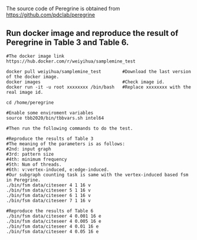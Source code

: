 The source code of Peregrine is obtained from https://github.com/pdclab/peregrine

## Run docker image and reproduce the result of Peregrine in Table 3 and Table 6.
    
```shell
#The docker image link
https://hub.docker.com/r/weiyihua/samplemine_test

docker pull weiyihua/samplemine_test        #Download the last version of the docker image. 
docker images                               #Check image id.
docker run -it -u root xxxxxxxx /bin/bash   #Replace xxxxxxxx with the real image id. 

cd /home/peregrine

#Enable some enviroment variables
source tbb2020/bin/tbbvars.sh intel64

#Then run the following commands to do the test. 
```

```shell
#Reproduce the results of Table 3
#The meaning of the parameters is as follows:
#2nd: input graph
#3rd: pattern size
#4th: minimum frequency
#5th: Num of threads.
#6th: v:vertex-induced, e:edge-induced. 
#Our subgraph counting task is same with the vertex-induced based fsm in Peregrine.
./bin/fsm data/citeseer 4 1 16 v
./bin/fsm data/citeseer 5 1 16 v
./bin/fsm data/citeseer 6 1 16 v
./bin/fsm data/citeseer 7 1 16 v

#Reproduce the results of Table 6
./bin/fsm data/citeseer 4 0.001 16 e
./bin/fsm data/citeseer 4 0.005 16 e
./bin/fsm data/citeseer 4 0.01 16 e
./bin/fsm data/citeseer 4 0.05 16 e
```
 
